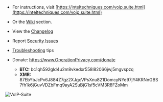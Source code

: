 - For instructions, visit [https://inteltechniques.com/voip.suite.html](https://inteltechniques.com/voip.suite.html)
- Or the [Wiki](https://github.com/0perationPrivacy/voip/wiki) section.

- View the [Changelog](CHANGELOG.md)

- Report [Security Issues](SECURITY.md)

- [Troubleshooting](https://github.com/0perationPrivacy/VoIP/wiki/Troubleshooting) tips

- Donate: https://www.OperationPrivacy.com/donate
  - **BTC:** bc1qh592gld4u2m8vkedxr558l82066jwj5mgvspzq
  - **XMR:** 87EbYbJcPv6J884Z7gz2XJgcVPsXnu821DomcyNYe97jY4KRNnGBS7fh1k6jGuvVDZbFmq9ayA2SuBjG1sf5cVM3R8FZoMm

![VoIP-Suite](https://user-images.githubusercontent.com/89225730/134289428-da8bcf88-5145-4ed6-9d6b-70d57b084e8f.png)

